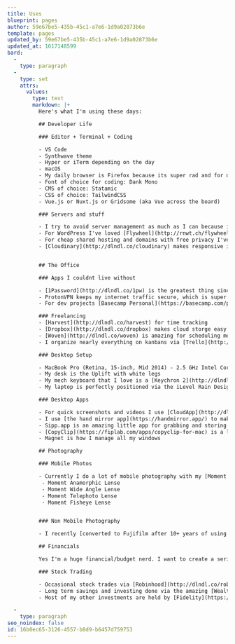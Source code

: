 ```yaml
---
title: Uses
blueprint: pages
author: 59e67be5-435b-45c1-a7e6-1d9a02873b6e
template: pages
updated_by: 59e67be5-435b-45c1-a7e6-1d9a02873b6e
updated_at: 1617148599
bard:
  -
    type: paragraph
  -
    type: set
    attrs:
      values:
        type: text
        markdown: |+
          Here's what I'm using these days: 

          ## Developer Life

          ### Editor + Terminal + Coding

          - VS Code
          - Synthwave theme
          - Hyper or iTerm depending on the day
          - macOS
          - My daily browser is Firefox because its super rad and for debugging I use Firefox Developer Edition or Chrome
          - Font of choice for coding: Dank Mono
          - CMS of choice: Statamic
          - CSS of choice: TailwindCSS
          - Vue.js or Nuxt.js or Gridsome (aka Vue across the board)

          ### Servers and stuff

          - I try to avoid server management as much as I can because it makes my blood boil.
          - For WordPress I've loved [Flywheel](http://rnwt.ch/flywheel)
          - For cheap shared hosting and domains with free privacy I've used [DreamHost](http://dlndl.co/dh) for years without complaint
          - [Cloudinary](http://dlndl.co/cloudinary) makes responsive image hosting super easy because #perfmatters


          ## The Office

          ### Apps I couldnt live without

          - [1Password](http://dlndl.co/1pw) is the greatest thing since melted butter.
          - ProtonVPN keeps my internet traffic secure, which is super important when on public wifi.
          - For dev projects [Basecamp Personal](https://basecamp.com/personal) is the coolest thing ever

          ### Freelancing
          - [Harvest](http://dlndl.co/harvest) for time tracking
          - [Dropbox](http://dlndl.co/dropbox) makes cloud storge easy
          - [Woven](http://dlndl.co/woven) is amazing for scheduling meetings. I can just generate a link for folks to grab time off my calendar
          - I organize nearly everything on kanbans via [Trello](http://dlndl.co/trello) but am worried their Atlassian overlords will kill it. Bigger things go into Basecamp Personal

          ### Desktop Setup

          - MacBook Pro (Retina, 15-inch, Mid 2014) - 2.5 GHz Intel Core i7 - 16GB DDR3 RAM - 500GB SSD HD
          - My desk is the Uplift with white legs
          - My mech keyboard that I love is a [Keychron 2](http://dlndl.co/keychron)
          - My laptop is perfectly positioned via the iLevel Rain Design Stand

          ### Desktop Apps

          - For quick screenshots and videos I use [CloudApp](http://dlndl.co/cloudapp)
          - I use [the hand mirror app](https://handmirror.app/) to make sure I'm not totally hideous when I show up at video meetings
          - Sipp.app is an amazing little app for grabbing and storing color palettes
          - [CopyClip](https://fiplab.com/apps/copyclip-for-mac) is a life saver because it stores the gazillion copies that I do. It will change your workflow.
          - Magnet is how I manage all my windows

          ## Photography

          ### Mobile Photos

          - Currently I do a lot of mobile photography with my [Moment gear](http://dlndl.co/moment)
           - Moment Anamorphic Lense
           - Moment Wide Angle Lense
           - Moment Telephoto Lense
           - Moment Fisheye Lense


          ### Non Mobile Photography

          - I recently [converted to Fujifilm after 10+ years of using Nikon](wrote/why-i-sold-my-nikon-full-frame-dslr-after-10-years) and their fine line of full frame DSLRs. For more about my photography, check out [the bio on my portfolio website](https://davidlindahlphoto.com/about).

          ## Financials

          Yes I'm a huge financial/budget nerd. I want to create a series of blogs about investing, personal finance and more! So stay tuned for more. For now, [check out the blog](/wrote/my-automated-approach-to-budgeting-and-saving) I wrote about our budget. (tl;dr I [use Wealthfront](https://dlndl.co/wlthfrt) to automate our savings)

          ### Stock Trading

          - Occasional stock trades via [Robinhood](http://dlndl.co/robinhood)
          - Long term savings and investing done via the amazing [WealthFront (use this link to get money managed for free](http://dlndl.co/wlthfrt)
          - Most of my other investments are held by [Fidelity](https://www.fidelity.com/)

  -
    type: paragraph
seo_noindex: false
id: 16b0ec65-3126-4557-b8d9-b6457d759753
---
```


